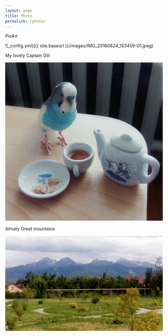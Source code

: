```yaml
---
layout: page
title: Photo
permalink: /photo/
---
```


PixArt

![_config.yml]({{ site.baseurl }}/images/IMG_20160624_153459-01.jpeg)


My lovely Captain Dill

![_config.yml](https://github.com/aisens/aisens.github.io/blob/master/images/IMG_20160619_145749.jpg?raw=true)


Almaty Great mountains

![_config.yml](https://github.com/aisens/aisens.github.io/blob/master/images/IMG_20160621_182353.jpg?raw=true)
